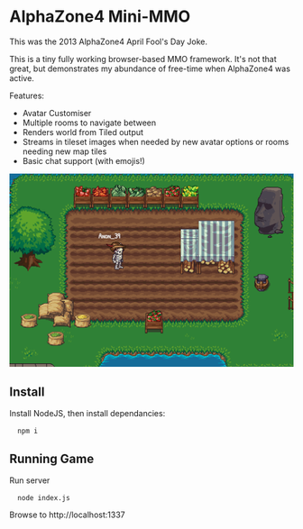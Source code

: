 # AlphaZone4 Mini-MMO #

This was the 2013 AlphaZone4 April Fool's Day Joke.

This is a tiny fully working browser-based MMO framework. It's not that great, but demonstrates my abundance of free-time when AlphaZone4 was active.

Features:
* Avatar Customiser
* Multiple rooms to navigate between
* Renders world from Tiled output
* Streams in tileset images when needed by new avatar options or rooms needing new map tiles
* Basic chat support (with emojis!)

![AlphaZone4 MMO Screenshot](https://github.com/AlphaZone4/AlphaZone4-MMO/raw/master/screenshot.png "AlphaZone4 MMO")

## Install ##

Install NodeJS, then install dependancies:

```
  npm i
```

## Running Game ##

Run server

```
  node index.js
```

Browse to http://localhost:1337
